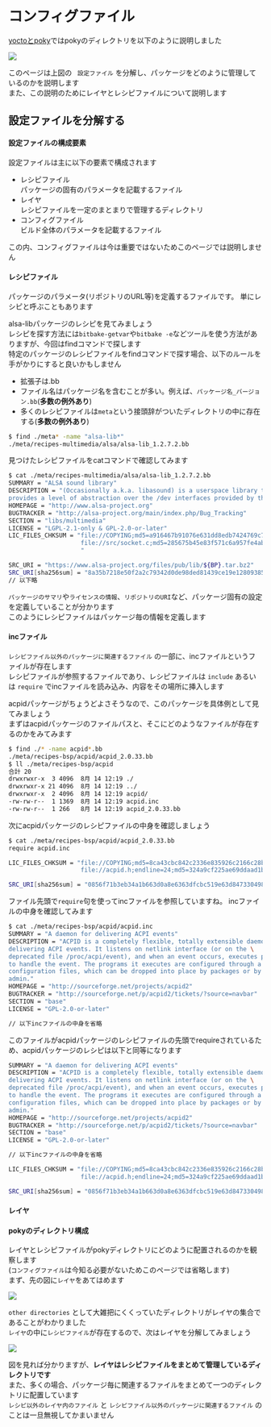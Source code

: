 # コンフィグファイル

[yoctoとpoky](../01-yocto-and-poky/index.md)ではpokyのディレクトリを以下のように説明しました  

![](../01-yocto-and-poky/images/poky_directory.drawio.svg)

このページは上図の ` 設定ファイル` を分解し、パッケージをどのように管理しているのかを説明します  
また、この説明のためにレイヤとレシピファイルについて説明します  


## 設定ファイルを分解する

#### 設定ファイルの構成要素

設定ファイルは主に以下の要素で構成されます  

* レシピファイル  
    パッケージの固有のパラメータを記載するファイル
* レイヤ  
    レシピファイルを一定のまとまりで管理するディレクトリ
* コンフィグファイル  
    ビルド全体のパラメータを記載するファイル
    
この内、コンフィグファイルは今は重要ではないためこのページでは説明しません   

#### レシピファイル
パッケージのパラメータ(リポジトリのURL等)を定義するファイルです。 単にレシピと呼ぶこともあります   

alsa-libパッケージのレシピを見てみましょう  
レシピを探す方法には`bitbake-getvar`や`bitbake -e`などツールを使う方法がありますが、今回はfindコマンドで探します   
特定のパッケージのレシピファイルをfindコマンドで探す場合、以下のルールを手がかりにすると良いかもしません   

* 拡張子は.bb
* ファイル名はパッケージ名を含むことが多い。例えば、`パッケージ名_バージョン.bb`(**多数の例外あり**)
* 多くのレシピファイルは`meta`という接頭辞がついたディレクトリの中に存在する(**多数の例外あり**)

~~~bash
$ find ./meta* -name "alsa-lib*"
./meta/recipes-multimedia/alsa/alsa-lib_1.2.7.2.bb
~~~

見つけたレシピファイルをcatコマンドで確認してみます  

~~~bash
$ cat ./meta/recipes-multimedia/alsa/alsa-lib_1.2.7.2.bb
SUMMARY = "ALSA sound library"
DESCRIPTION = "(Occasionally a.k.a. libasound) is a userspace library that \
provides a level of abstraction over the /dev interfaces provided by the kernel modules."
HOMEPAGE = "http://www.alsa-project.org"
BUGTRACKER = "http://alsa-project.org/main/index.php/Bug_Tracking"
SECTION = "libs/multimedia"
LICENSE = "LGPL-2.1-only & GPL-2.0-or-later"
LIC_FILES_CHKSUM = "file://COPYING;md5=a916467b91076e631dd8edb7424769c7 \
                    file://src/socket.c;md5=285675b45e83f571c6a957fe4ab79c93;beginline=9;endline=24 \
                    "

SRC_URI = "https://www.alsa-project.org/files/pub/lib/${BP}.tar.bz2"
SRC_URI[sha256sum] = "8a35b7218e50f2a2c79342d0de98ded81439ce19e12809385ec9be9596de7c2f"
// 以下略
~~~

`パッケージのサマリ`や`ライセンスの情報`、`リポジトリのURI`など、パッケージ固有の設定を定義していることが分かります  
このようにレシピファイルはパッケージ毎の情報を定義します  


#### incファイル
`レシピファイル以外のパッケージに関連するファイル` の一部に、incファイルというファイルが存在します  
レシピファイルが参照するファイルであり、レシピファイルは `include` あるいは `require` でincファイルを読み込み、内容をその場所に挿入します  

acpidパッケージがちょうどよさそうなので、このパッケージを具体例として見てみましょう  
まずはacpidパッケージのファイルパスと、そこにどのようなファイルが存在するのかをみてみます  

~~~bash
$ find ./* -name acpid*.bb
./meta/recipes-bsp/acpid/acpid_2.0.33.bb
$ ll ./meta/recipes-bsp/acpid
合計 20
drwxrwxr-x  3 4096  8月 14 12:19 ./
drwxrwxr-x 21 4096  8月 14 12:19 ../
drwxrwxr-x  2 4096  8月 14 12:19 acpid/
-rw-rw-r--  1 1369  8月 14 12:19 acpid.inc
-rw-rw-r--  1 266   8月 14 12:19 acpid_2.0.33.bb
~~~

次にacpidパッケージのレシピファイルの中身を確認しましょう  

~~~bash
$ cat ./meta/recipes-bsp/acpid/acpid_2.0.33.bb
require acpid.inc

LIC_FILES_CHKSUM = "file://COPYING;md5=8ca43cbc842c2336e835926c2166c28b \
                    file://acpid.h;endline=24;md5=324a9cf225ae69ddaad1bf9d942115b5"

SRC_URI[sha256sum] = "0856f71b3eb34a1b663d0a8e6363dfcbc519e63d847330498898658e2972dbe8"
~~~

ファイル先頭で`require`句を使ってincファイルを参照していますね。 incファイルの中身を確認してみます  

~~~bash
$ cat ./meta/recipes-bsp/acpid/acpid.inc 
SUMMARY = "A daemon for delivering ACPI events"
DESCRIPTION = "ACPID is a completely flexible, totally extensible daemon for \
delivering ACPI events. It listens on netlink interface (or on the \
deprecated file /proc/acpi/event), and when an event occurs, executes programs \
to handle the event. The programs it executes are configured through a set of \
configuration files, which can be dropped into place by packages or by the \
admin."
HOMEPAGE = "http://sourceforge.net/projects/acpid2"
BUGTRACKER = "http://sourceforge.net/p/acpid2/tickets/?source=navbar"
SECTION = "base"
LICENSE = "GPL-2.0-or-later"

// 以下incファイルの中身を省略
~~~

このファイルがacpidパッケージのレシピファイルの先頭でrequireされているため、acpidパッケージのレシピは以下と同等になります  

~~~bash
SUMMARY = "A daemon for delivering ACPI events"
DESCRIPTION = "ACPID is a completely flexible, totally extensible daemon for \
delivering ACPI events. It listens on netlink interface (or on the \
deprecated file /proc/acpi/event), and when an event occurs, executes programs \
to handle the event. The programs it executes are configured through a set of \
configuration files, which can be dropped into place by packages or by the \
admin."
HOMEPAGE = "http://sourceforge.net/projects/acpid2"
BUGTRACKER = "http://sourceforge.net/p/acpid2/tickets/?source=navbar"
SECTION = "base"
LICENSE = "GPL-2.0-or-later"

// 以下incファイルの中身を省略

LIC_FILES_CHKSUM = "file://COPYING;md5=8ca43cbc842c2336e835926c2166c28b \
                    file://acpid.h;endline=24;md5=324a9cf225ae69ddaad1bf9d942115b5"

SRC_URI[sha256sum] = "0856f71b3eb34a1b663d0a8e6363dfcbc519e63d847330498898658e2972dbe8"
~~~

#### レイヤ


#### pokyのディレクトリ構成

レイヤとレシピファイルがpokyディレクトリにどのように配置されるのかを観察します   
(`コンフィグファイル`は今知る必要がないためこのページでは省略します)  
まず、先の図に`レイヤ`をあてはめます  

![](./images/poky_directory_rough.drawio.svg)

`other directories` として大雑把にくくっていたディレクトリがレイヤの集合であることがわかりました   
`レイヤ`の中に`レシピファイル`が存在するので、次はレイヤを分解してみましょう  

![](./images/poky_directory.drawio.svg)

図を見れば分かりますが、**レイヤはレシピファイルをまとめて管理しているディレクトリです**  
また、多くの場合、パッケージ毎に関連するファイルをまとめて一つのディレクトリに配置しています  
`レシピ以外のレイヤ内のファイル` と `レシピファイル以外のパッケージに関連するファイル` のことは一旦無視してかまいません  
